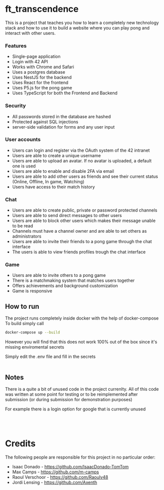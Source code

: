 # ft_transcendence

This is a project that teaches you how to learn a completely new technology stack and how to use it to build a website where you can play pong and interact with other users.

### Features
* Single-page application
* Login with 42 API
* Works with Chrome and Safari
* Uses a postgres database
* Uses NestJS for the backend
* Uses React for the frontend
* Uses P5.js for the pong game
* Uses TypeScript for both the Frontend and Backend

### Security
* All passwords stored in the database are hashed
* Protected against SQL injections
* server-side validation for forms and any user input

### User accounts
* Users can login and register via the OAuth system of the 42 intranet
* Users are able to create a unique username
* Users are able to upload an avatar. If no avatar is uploaded, a default one is used
* Users are able to enable and disable 2FA via email
* Users are able to add other users as friends and see their current status (Online, Offline, In game, Watching)
* Users have access to their match history

### Chat
* Users are able to create public, private or password protected channels
* Users are able to send direct messages to other users
* Users are able to block other users which makes their message unable to be read
* Channels must have a channel owner and are able to set others as administrators
* Users are able to invite their friends to a pong game through the chat interface
* The users is able to view friends profiles trough the chat interface

### Game
* Users are able to invite others to a pong game
* There is a matchmaking system that matches users together
* Offers achievements and background customization
* Game is responsive


## How to run

The project runs completely inside docker with the help of docker-compose <br>
To build simply call
```bash
docker-compose up --build
```

However you will find that this does not work 100% out of the box since it's missing enviromental secrets

Simply edit the .env file and fill in the secrets
<br><br>
## Notes
There is a quite a bit of unused code in the project currenlty. All of this code was written at some point for testing or to be reimplemented after submission (or during submission for demonstration purposes)

For example there is a login option for google that is currently unused

<br><br>

# Credits
The following people are responsible for this project in no particular order:
* Isaac Donado - https://github.com/IsaacDonado-TomTom
* Max Camps - https://github.com/m-camps
* Raoul Verschoor - https://github.com/Raoulv48
* Jordi Lensing - https://github.com/Axenth

